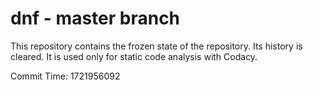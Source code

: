 # dnf - master branch

This repository contains the frozen state of the repository.
Its history is cleared. It is used only for static code
analysis with Codacy.

Commit Time: 1721956092